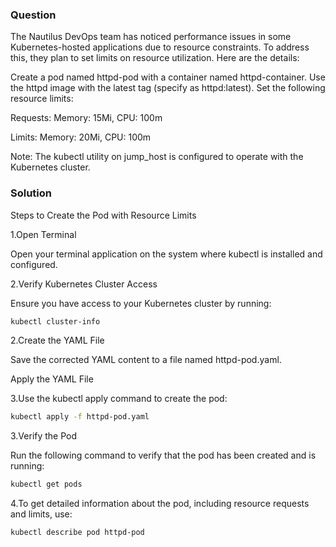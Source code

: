 ### Question

The Nautilus DevOps team has noticed performance issues in some Kubernetes-hosted applications due to resource constraints. To address this, they plan to set limits on resource utilization. Here are the details:

Create a pod named httpd-pod with a container named httpd-container. Use the httpd image with the latest tag (specify as httpd:latest). Set the following resource limits:

Requests: Memory: 15Mi, CPU: 100m

Limits: Memory: 20Mi, CPU: 100m

Note: The kubectl utility on jump_host is configured to operate with the Kubernetes cluster.

### Solution

Steps to Create the Pod with Resource Limits

1.Open Terminal

Open your terminal application on the system where kubectl is installed and configured.

2.Verify Kubernetes Cluster Access

Ensure you have access to your Kubernetes cluster by running:

```sh
kubectl cluster-info
```

2.Create the YAML File

Save the corrected YAML content to a file named httpd-pod.yaml.

Apply the YAML File

3.Use the kubectl apply command to create the pod:

```sh
kubectl apply -f httpd-pod.yaml
```

3.Verify the Pod

Run the following command to verify that the pod has been created and is running:

```sh
kubectl get pods
```

4.To get detailed information about the pod, including resource requests and limits, use:

```sh
kubectl describe pod httpd-pod
```